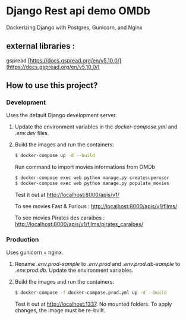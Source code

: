 # Django Rest api demo OMDb
Dockerizing Django with Postgres, Gunicorn, and Nginx

## external libraries :
gspread [https://docs.gspread.org/en/v5.10.0/](https://docs.gspread.org/en/v5.10.0/)

## How to use this project?

### Development

Uses the default Django development server.

1. Update the environment variables in the *docker-compose.yml* and *.env.dev* files.
1. Build the images and run the containers:

    ```sh
    $ docker-compose up -d --build
    ```

    Run command to import movies informations from OMDb
    ```sh
    $ docker-compose exec web python manage.py createsuperuser
    $ docker-compose exec web python manage.py populate_movies
    ```

    Test it out at [http://localhost:8000/apis/v1/](http://localhost:8000/apis/v1/)

    To see movies Fast & Furious : [http://localhost:8000/apis/v1/films/](http://localhost:8000/apis/v1/films/)

    To see movies Pirates des caraibes : [http://localhost:8000/apis/v1/films/pirates_caraibes/](http://localhost:8000/apis/v1/films/pirates_caraibes/)

### Production

Uses gunicorn + nginx.

1. Rename *.env.prod-sample* to *.env.prod* and *.env.prod.db-sample* to *.env.prod.db*. Update the environment variables.
1. Build the images and run the containers:

    ```sh
    $ docker-compose -f docker-compose.prod.yml up -d --build
    ```

    Test it out at [http://localhost:1337](http://localhost:1337). No mounted folders. To apply changes, the image must be re-built.
